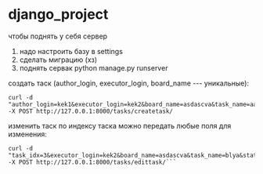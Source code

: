 # django_project
чтобы поднять у себя сервер
1) надо настроить базу в settings
2) сделать миграцию (хз)
3) поднять сервак python manage.py runserver


создать таск (author_login, executor_login, board_name --- уникальные): 
```
curl -d "author_login=kek1&executor_login=kek2&board_name=asdascva&task_name=aaa&status=1" -X POST http://127.0.0.1:8000/tasks/createtask/
```
изменить таск по индексу таска можно передать любые поля для изменения: 
```
curl -d "task_idx=3&executor_login=kek2&board_name=asdascva&task_name=blya&status=1" -X POST http://127.0.0.1:8000/tasks/edittask/```
```
